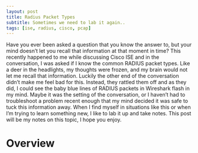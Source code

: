 ```yaml
---
layout: post
title: Radius Packet Types
subtitle: Sometimes we need to lab it again..
tags: [ise, radius, cisco, pcap]
---
```


Have you ever been asked a question that you know the answer to, but your mind doesn’t let you recall that information at that moment in time? This recently happened to me while discussing Cisco ISE and in the conversation, I was asked if I know the common RADIUS packet types. Like a deer in the headlights, my thoughts were frozen, and my brain would not let me recall that information. Luckily the other end of the conversation didn’t make me feel bad for this. Instead, they rattled them off and as they did, I could see the baby blue lines of RADIUS packets in Wireshark flash in my mind. Maybe it was the setting of the conversation, or I haven’t had to troubleshoot a problem recent enough that my mind decided it was safe to tuck this information away. When I find myself in situations like this or when I’m trying to learn something new, I like to lab it up and take notes. This post will be my notes on this topic, I hope you enjoy.

# Overview
